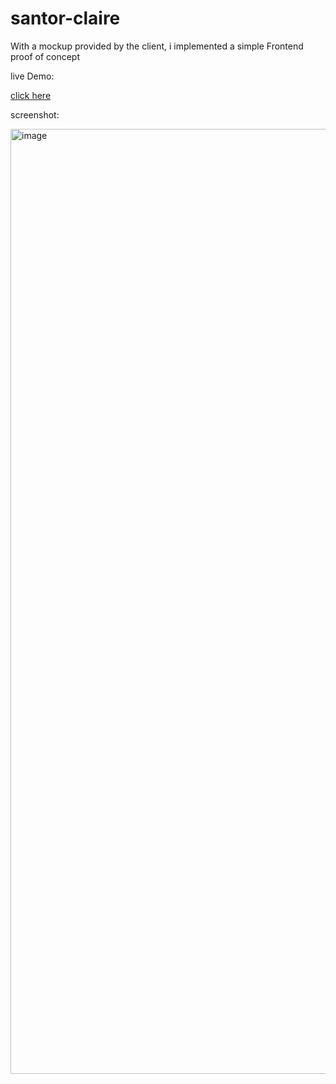 # santor-claire

With a mockup provided by the client, i implemented a simple Frontend proof of concept

live Demo:

<a href="https://clairedevillers.github.io/santor-claire/">click here</a>

screenshot:

<img width="1512" alt="image" src="https://github.com/ClaireDevillers/santor-claire/assets/69227766/eb9e8702-8285-46f5-95a5-5405f653abf7">
